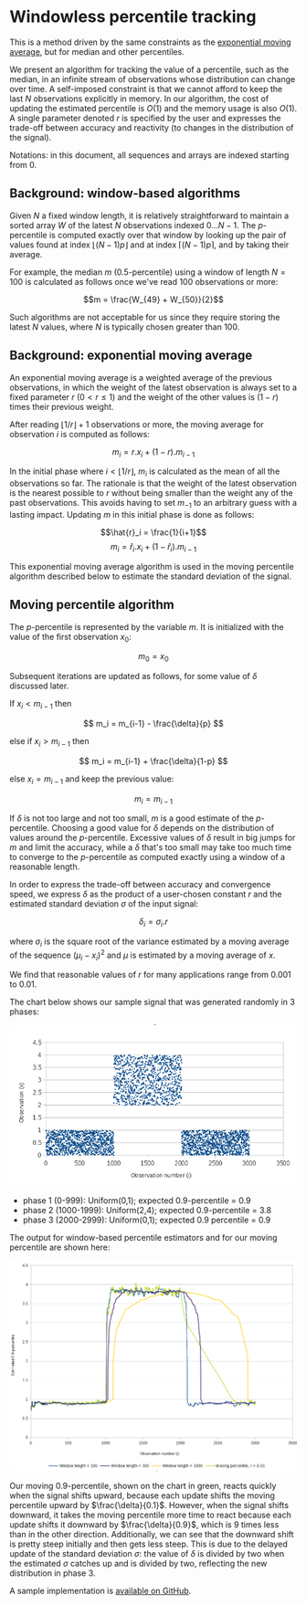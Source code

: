 Windowless percentile tracking
===============================

This is a method driven by the same constraints as the [exponential moving
average](https://en.wikipedia.org/wiki/Moving_average#Exponential_moving_average),
but for median and other percentiles.

We present an algorithm for tracking the value of a
percentile, such as the median, in an infinite stream of observations whose
distribution can change over time. A self-imposed constraint is that
we cannot afford to keep the last _N_ observations explicitly in
memory. In our algorithm, the cost of updating the estimated
percentile is $O(1)$ and the memory usage is also $O(1)$. A single
parameter denoted $r$ is specified by the user and expresses the
trade-off between accuracy and reactivity (to changes in the
distribution of the signal).

Notations: in this document, all sequences and arrays are indexed
starting from 0.

Background: window-based algorithms
-----------------------------------

Given _N_ a fixed window length, it is relatively straightforward
to maintain a sorted array $W$ of the latest _N_ observations indexed
$0\dots N-1$.
The _p_-percentile is computed exactly over that window
by looking up the pair of values found at index
$\lfloor (N-1)p \rfloor$ and at index
$\lceil (N-1)p \rceil$, and by taking their average.

For example, the median $m$ (0.5-percentile)
using a window of length $N=100$ is
calculated as follows once we've read 100
observations or more:

$$m = \frac{W_{49} + W_{50}}{2}$$

Such algorithms are not acceptable for us since they require
storing the latest _N_ values, where _N_ is typically chosen greater than
100.

Background: exponential moving average
--------------------------------------

An exponential moving average is a weighted average of the previous
observations, in which the weight
of the latest observation is always set to a fixed parameter $r$
($0 \lt r \le 1$) and the weight of the other values is $(1-r)$ times
their previous weight.

After reading $\lfloor 1/r \rfloor + 1$ observations or more, the
moving average for observation _i_ is computed as follows:

$$m_i = r . x_i + (1-r) . m_{i-1}$$

In the initial phase where $i \lt \lfloor 1/r \rfloor$, $m_i$ is
calculated as the mean of all the observations so far. The rationale is that
the weight of the latest observation is the nearest possible to $r$
without being smaller than the weight any of the past observations.
This avoids having to set $m_{-1}$ to an arbitrary guess with a lasting impact.
Updating _m_ in this initial phase is done as follows:

$$\hat{r}_i = \frac{1}{i+1}$$
$$m_i = \hat{r}_i . x_i + (1-\hat{r}_i) . m_{i-1}$$

This exponential moving average algorithm is used in the moving
percentile algorithm described below to
estimate the standard deviation of the signal.

Moving percentile algorithm
---------------------------

The $p$-percentile is represented by the variable $m$. It is
initialized with the value of the first observation $x_0$:

$$ m_0 = x_0 $$

Subsequent iterations are updated as follows, for some value of
$\delta$ discussed later.

If $x_i < m_{i-1}$ then

$$ m_i = m_{i-1} - \frac{\delta}{p} $$

else if $x_i > m_{i-1}$ then

$$ m_i = m_{i-1} + \frac{\delta}{1-p} $$

else $x_i = m_{i-1}$ and keep the previous value:

$$ m_i = m_{i-1} $$

If $\delta$ is not too large and not too small, $m$ is a good estimate
of the $p$-percentile. Choosing a good value for $\delta$ depends on
the distribution of values around the $p$-percentile. Excessive values
of $\delta$ result in big jumps for _m_ and limit the accuracy, while
a $\delta$ that's too small may take too much time to converge to the
$p$-percentile as computed exactly using a window of a reasonable length.

In order to express the trade-off between accuracy and convergence speed,
we express $\delta$ as the product of a user-chosen constant _r_ and
the estimated standard deviation $\sigma$ of the input signal:

$$ \delta_i = \sigma_i . r $$

where $\sigma_i$ is the square root of the variance estimated by a
moving average of the sequence $(\mu_i - x_i)^2$ and $\mu$ is estimated by a
moving average of _x_.

We find that reasonable values of $r$ for many applications range
from 0.001 to 0.01.

The chart below shows our sample signal that was generated randomly in
3 phases:

<img src="img/moving-percentile-input.png"
     alt="Distribution of the sample input data"/>

* phase 1 (0-999): Uniform(0,1); expected 0.9-percentile = 0.9
* phase 2 (1000-1999): Uniform(2,4); expected 0.9-percentile = 3.8
* phase 3 (2000-2999): Uniform(0,1); expected 0.9 percentile = 0.9

The output for window-based percentile estimators and for our moving
percentile are shown here:

<img src="img/moving-percentile-output.png"
     alt="Chart comparing window-based percentile estimators with
          moving percentile"/>

Our moving 0.9-percentile, shown on the chart in green, reacts quickly
when the signal shifts upward, because each update shifts the moving
percentile upward by $\frac{\delta}{0.1}$. However, when the signal shifts
downward, it takes the moving percentile more time to react because
each update shifts it downward by $\frac{\delta}{0.9}$, which is 9
times less than in the other direction. Additionally, we can see that
the downward shift is pretty steep initially and then gets less
steep. This is due to the delayed update of the standard deviation
$\sigma$: the value of $\delta$ is divided by two when the estimated
$\sigma$ catches up and is divided by two, reflecting the new
distribution in phase 3.

A sample implementation is
[available on GitHub](https://github.com/mjambon/moving-percentile).

